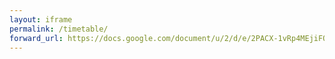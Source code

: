 ```yaml
---
layout: iframe
permalink: /timetable/
forward_url: https://docs.google.com/document/u/2/d/e/2PACX-1vRp4MEjiFOZuvkPFd3_emXj6pPTxM91RF6Ilhn5CX7fRaj_dG6hDKa17ykQ5thIFpmzLLUC78bxbkn1/pub
---
```

